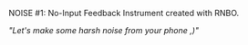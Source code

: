 NOISE #1: No-Input Feedback Instrument created with RNBO.

_"Let's make some harsh noise from your phone ,)"_
